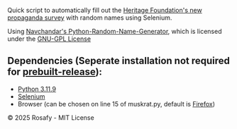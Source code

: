 Quick script to automatically fill out the [Heritage Foundation's new propaganda survey](https://secured.heritage.org/the-heritage-doge-survey/) with random names using Selenium. 

Using [Navchandar's Python-Random-Name-Generator](https://github.com/navchandar/Python-Random-Name-Generator), which is licensed under the [GNU-GPL License](https://github.com/navchandar/Python-Random-Name-Generator/blob/master/LICENSE)

## Dependencies (Seperate installation not required for [prebuilt-release](https://github.com/rosafy/muskrat/releases/tag/main)):
- [Python 3.11.9](https://www.python.org/)
- [Selenium](https://pypi.org/project/selenium/)
- Browser (can be chosen on line 15 of muskrat.py, default is [Firefox](https://www.mozilla.org/en-US/firefox/new/))

© 2025 Rosafy - MIT License
